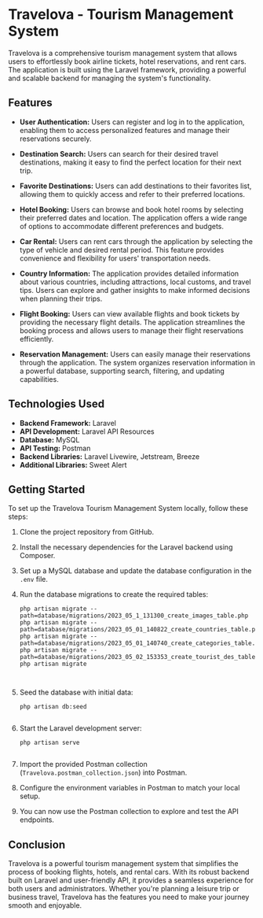 # Travelova - Tourism Management System

Travelova is a comprehensive tourism management system that allows users to effortlessly book airline tickets, hotel reservations, and rent cars. The application is built using the Laravel framework, providing a powerful and scalable backend for managing the system's functionality.

## Features

- **User Authentication:** Users can register and log in to the application, enabling them to access personalized features and manage their reservations securely.

- **Destination Search:** Users can search for their desired travel destinations, making it easy to find the perfect location for their next trip.

- **Favorite Destinations:** Users can add destinations to their favorites list, allowing them to quickly access and refer to their preferred locations.

- **Hotel Booking:** Users can browse and book hotel rooms by selecting their preferred dates and location. The application offers a wide range of options to accommodate different preferences and budgets.

- **Car Rental:** Users can rent cars through the application by selecting the type of vehicle and desired rental period. This feature provides convenience and flexibility for users' transportation needs.

- **Country Information:** The application provides detailed information about various countries, including attractions, local customs, and travel tips. Users can explore and gather insights to make informed decisions when planning their trips.

- **Flight Booking:** Users can view available flights and book tickets by providing the necessary flight details. The application streamlines the booking process and allows users to manage their flight reservations efficiently.

- **Reservation Management:** Users can easily manage their reservations through the application. The system organizes reservation information in a powerful database, supporting search, filtering, and updating capabilities.

## Technologies Used

- **Backend Framework:** Laravel
- **API Development:** Laravel API Resources
- **Database:** MySQL
- **API Testing:** Postman
- **Backend Libraries:** Laravel Livewire, Jetstream, Breeze
- **Additional Libraries:** Sweet Alert

## Getting Started

To set up the Travelova Tourism Management System locally, follow these steps:

1. Clone the project repository from GitHub.
2. Install the necessary dependencies for the Laravel backend using Composer.
3. Set up a MySQL database and update the database configuration in the `.env` file.
4. Run the database migrations to create the required tables:

   ````shell
   php artisan migrate --path=database/migrations/2023_05_1_131300_create_images_table.php
   php artisan migrate --path=database/migrations/2023_05_01_140822_create_countries_table.php
   php artisan migrate --path=database/migrations/2023_05_01_140740_create_categories_table.php
   php artisan migrate --path=database/migrations/2023_05_02_153353_create_tourist_des_table.php
   php artisan migrate

   

5. Seed the database with initial data:

   ````shell
   php artisan db:seed
   

6. Start the Laravel development server:

   ````shell
   php artisan serve
   

7. Import the provided Postman collection (`Travelova.postman_collection.json`) into Postman.
8. Configure the environment variables in Postman to match your local setup.
9. You can now use the Postman collection to explore and test the API endpoints.


## Conclusion

Travelova is a powerful tourism management system that simplifies the process of booking flights, hotels, and rental cars. With its robust backend built on Laravel and user-friendly API, it provides a seamless experience for both users and administrators. Whether you're planning a leisure trip or business travel, Travelova has the features you need to make your journey smooth and enjoyable.

